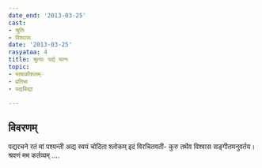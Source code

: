 ```yaml
---
date_end: '2013-03-25'
cast:
- श्रुतिः
- विश्वासः
date: '2013-03-25'
rasyataa: 4
title: श्रुत्याः पद्ये यत्नः
topic:
- भाषाकौशलम्
- प्रतिभा
- पद्यविद्या

---
```


## विवरणम्
पद्यरचने रतं मां पश्यन्ती अद्य स्वयं चोदिता श्लोकम् इदं विरचितवती-
कुरु तथैव विश्वास
सङ्गीतमनुवर्तय।
श्रवणं मम कर्तव्यम्
….



